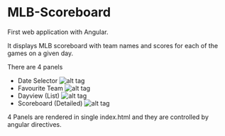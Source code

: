 # MLB-Scoreboard
First web application with Angular.  

It displays MLB scoreboard with team names and scores for each of the games on a given day.

There are 4 panels
 - Date Selector 
 ![alt tag](http://imgur.com/5bZYSky)
 - Favourite Team
 ![alt tag](http://imgur.com/vSCeZBy)
 - Dayview (List)
 ![alt tag](http://imgur.com/cWQ1XSP)
 - Scoreboard (Detailed)
 ![alt tag](http://imgur.com/uxmUv7h)
 
4 Panels are rendered in single index.html and they are controlled by angular directives.
